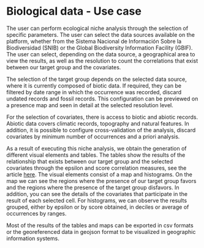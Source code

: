 # Biological data - Use case

The user can perform ecological niche analysis through the selection of specific parameters. The user can select the data sources available on the platform, whether from the Sistema Nacional de Información Sobre la Biodiversidad (SNIB) or the Global Biodiversity Information Facility (GBIF). The user can select, depending on the data source, a geographical area to view the results, as well as the resolution to count the correlations that exist between our target group and the covariates.

The selection of the target group depends on the selected data source, where it is currently composed of biotic data. If required, they can be filtered by date range in which the occurrence was recorded, discard undated records and fossil records. This configuration can be previewed on a presence map and seen in detail at the selected resolution level.

For the selection of covariates, there is access to biotic and abiotic records. Abiotic data covers climatic records, topography and natural features. In addition, it is possible to configure cross-validation of the analysis, discard covariates by minimum number of occurrences and a priori analysis.

As a result of executing this niche analysis, we obtain the generation of different visual elements and tables. The tables show the results of the relationship that exists between our target group and the selected covariates through the epsilon and score correlation measures, see the article [here](https://onlinelibrary.wiley.com/doi/full/10.1002/ece3.4800). The visual elements consist of a map and histograms. On the map we can see the regions where the presence of our target group favors and the regions where the presence of the target group disfavors. In addition, you can see the details of the covariates that participate in the result of each selected cell. For histograms, we can observe the results grouped, either by epsilon or by score obtained, in deciles or average of occurrences ​​by ranges.

Most of the results of the tables and maps can be exported in csv formats or the georeferenced data in geojson format to be visualized in geographic information systems.


